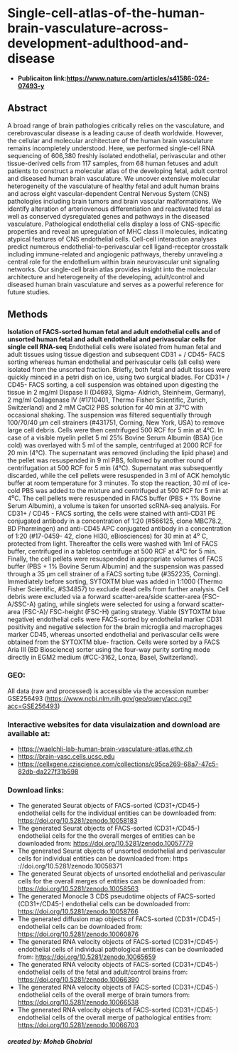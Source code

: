 # **Single-cell-atlas-of-the-human-brain-vasculature-across-development-adulthood-and-disease**
- **Publicaiton link:https://www.nature.com/articles/s41586-024-07493-y**

## **Abstract**
A broad range of brain pathologies critically relies on the vasculature, and cerebrovascular disease is a leading cause of death worldwide. 
However, the cellular and molecular architecture of the human brain vasculature remains incompletely understood. 
Here, we performed single-cell RNA sequencing of 606,380 freshly isolated endothelial, perivascular and other tissue-derived cells from 117 samples, 
from 68 human fetuses and adult patients to construct a molecular atlas of the developing fetal, adult control and diseased human brain vasculature. 
We uncover extensive molecular heterogeneity of the vasculature of healthy fetal and adult human brains and across eight vascular-dependent Central Nervous System (CNS) pathologies 
including brain tumors and brain vascular malformations. We identify alteration of arteriovenous differentiation and reactivated fetal as well as conserved dysregulated genes and pathways 
in the diseased vasculature. Pathological endothelial cells display a loss of CNS-specific properties and reveal an upregulation of MHC class II molecules, indicating atypical features 
of CNS endothelial cells. Cell-cell interaction analyses predict numerous endothelial-to-perivascular cell ligand-receptor crosstalk including immune-related and angiogenic pathways,
thereby unraveling a central role for the endothelium within brain neurovascular unit signaling networks. Our single-cell brain atlas provides insight into the molecular architecture and
heterogeneity of the developing, adult/control and diseased human brain vasculature and serves as a powerful reference for future studies.

## **Methods**
**Isolation of FACS-sorted human fetal and adult endothelial cells and of unsorted human fetal and adult endothelial and perivascular cells for single cell RNA-seq**
Endothelial cells were isolated from human fetal and adult tissues using tissue digestion and subsequent CD31 + / CD45- FACS sorting whereas human endothelial and perivascular cells (all
cells) were isolated from the unsorted fraction. Briefly, both fetal and adult tissues were quickly minced in a petri dish on ice, using two surgical blades. For CD31+ / CD45- FACS sorting, a
cell suspension was obtained upon digesting the tissue in 2 mg/ml Dispase II (D4693, Sigma- Aldrich, Steinheim, Germany), 2 mg/ml Collagenase IV (#1710401, Thermo Fisher Scientific,
Zurich, Switzerland) and 2 mM CaCl2 PBS solution for 40 min at 37°C with occasional shaking. The suspension was filtered sequentially through 100/70/40 μm cell strainers
(#431751, Corning, New York, USA) to remove large cell debris. Cells were then centrifuged 500 RCF for 5 min at 4°C. In case of a visible myelin pellet 5 ml 25% Bovine Serum Albumin
(BSA) (ice cold) was overlayed with 5 ml of the sample, centrifuged at 2000 RCF for 20 min (4°C). The supernatant was removed (including the lipid phase) and the pellet was resuspended
in 9 ml PBS, followed by another round of centrifugation at 500 RCF for 5 min (4°C). Supernatant was subsequently discarded, while the cell pellets were resuspended in 3 ml of
ACK hemolytic buffer at room temperature for 3 minutes. To stop the reaction, 30 ml of ice- cold PBS was added to the mixture and centrifuged at 500 RCF for 5 min at 4⁰C. The cell pellets
were resuspended in FACS buffer (PBS + 1% Bovine Serum Albumin), a volume is taken for unsorted scRNA-seq analysis. For CD31+ / CD45 - FACS sorting, the cells were stained with
anti-CD31 PE conjugated antibody in a concentration of 1:20 (#566125, clone MBC78.2, BD Pharmingen) and anti-CD45 APC conjugated antibody in a concentration of 1:20 (#17-0459- 42, clone HI30, eBiosciences) for 30 min at 4⁰ C, protected from light. Thereafter the cells were
washed with 1ml of FACS buffer, centrifuged in a tabletop centrifuge at 500 RCF at 4⁰C for 5 min. Finally, the cell pellets were resuspended in appropriate volumes of FACS buffer (PBS +
1% Bovine Serum Albumin) and the suspension was passed through a 35 μm cell strainer of a FACS sorting tube (#352235, Corning). Immediately before sorting, SYTOXTM blue was added
in 1:1000 (Thermo Fisher Scientific, #S34857) to exclude dead cells from further analysis. Cell debris were excluded via a forward scatter-area/side scatter-area (FSC-A/SSC-A) gating, while
singlets were selected for using a forward scatter-area (FSC-A)/ FSC-height (FSC-H) gating strategy. Viable (SYTOXTM blue negative) endothelial cells were FACS-sorted by endothelial
marker CD31 positivity and negative selection for the brain microglia and macrophages marker CD45, whereas unsorted endothelial and perivascular cells were obtained from the SYTOXTM
blue- fraction. Cells were sorted by a FACS Aria III (BD Bioscience) sorter using the four-way purity sorting mode directly in EGM2 medium (#CC-3162, Lonza, Basel, Switzerland).

### GEO: 
All data (raw and processed) is accessible via the accession number GSE256493 (https://www.ncbi.nlm.nih.gov/geo/query/acc.cgi?acc=GSE256493)

### Interactive websites for data visulaization and download are available at:
- https://waelchli-lab-human-brain-vasculature-atlas.ethz.ch
- https://brain-vasc.cells.ucsc.edu
- https://cellxgene.cziscience.com/collections/c95ca269-68a7-47c5-82db-da227f31b598

### Download links: 
- The generated Seurat objects of FACS-sorted (CD31+/CD45-) endothelial cells for the individual entities can be downloaded from: https://doi.org/10.5281/zenodo.10058183
- The generated Seurat objects of FACS-sorted (CD31+/CD45-) endothelial cells for the the overall merges of entities can be downloaded from: https://doi.org/10.5281/zenodo.10057779
- The generated Seurat objects of unsorted endothelial and perivascular cells for individual entities can be downloaded from: https ://doi.org/10.5281/zenodo.10058371
- The generated Seurat objects of unsorted endothelial and perivascular cells for the overall merges of entities can be downloaded from: https://doi.org/10.5281/zenodo.10058563
- The generated Monocle 3 CDS pseudotime objects of FACS-sorted (CD31+/CD45-) endothelial cells can be downloaded from: https://doi.org/10.5281/zenodo.10058766
- The generated diffusion map objects of FACS-sorted (CD31+/CD45-) endothelial cells can be downloaded from: https://doi.org/10.5281/zenodo.10060876
- The generated RNA velocity objects of FACS-sorted (CD31+/CD45-) endothelial cells of individual pathological entities can be downloaded from: https://doi.org/10.5281/zenodo.10065659
- The generated RNA velocity objects of FACS-sorted (CD31+/CD45-) endothelial cells of the fetal and adult/control brains from: https://doi.org/10.5281/zenodo.10066390
- The generated RNA velocity objects of FACS-sorted (CD31+/CD45-) endothelial cells of the overall merge of brain tumors from: https://doi.org/10.5281/zenodo.10066538
- The generated RNA velocity objects of FACS-sorted (CD31+/CD45-) endothelial cells of the overall merge of pathological entities from: https://doi.org/10.5281/zenodo.10066703






##### created by: Moheb Ghobrial


